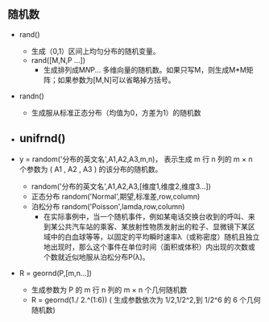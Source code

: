 随机数
---
- rand() 
	- 生成（0,1）区间上均匀分布的随机变量。
	- rand([M,N,P ...])
		- 生成排列成M*N*P... 多维向量的随机数。如果只写M，则生成M*M矩阵；如果参数为[M,N]可以省略掉方括号。
- randn()
	- 生成服从标准正态分布（均值为0，方差为1）的随机数
- unifrnd()
	- 
-  y = random('分布的英文名',A1,A2,A3,m,n)，
表示生成 m 行 n 列的 m × n 个参数为 ( A1 , A2 , A3 ) 的该分布的随机数。
	- random('分布的英文名',A1,A2,A3,[维度1,维度2,维度3...])
	- 正态分布 random('Normal',期望,标准差,row,column)
	- 泊松分布 random('Poisson',lamda,row,column)
		-  在实际事例中，当一个随机事件，例如某电话交换台收到的呼叫、来到某公共汽车站的乘客、某放射性物质发射出的粒子、显微镜下某区域中的白血球等等，以固定的平均瞬时速率λ（或称密度）随机且独立地出现时，那么这个事件在单位时间（面积或体积）内出现的次数或个数就近似地服从泊松分布P(λ)。

- R = geornd(P,[m,n...])
	- 生成参数为 P 的 m 行 n 列的 m × n 个几何随机数
	- R = geornd(1./ 2.^(1:6)) ( 生成参数依次为 1/2,1/2^2,到 1/2^6 的 6 个几何随机数)
